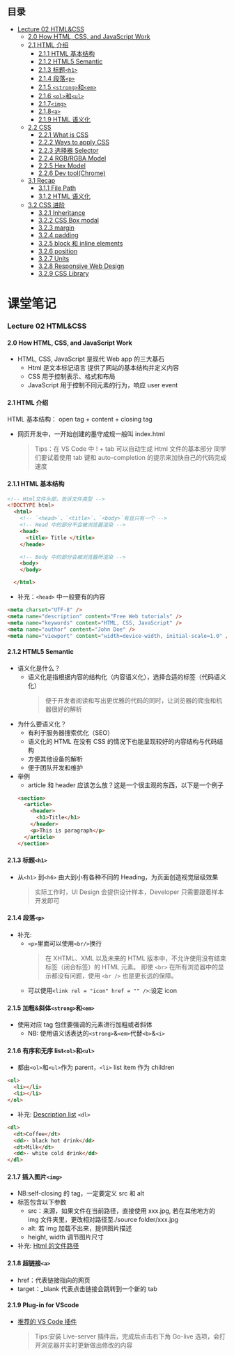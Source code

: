 ## 目录

- [Lecture 02 HTML&CSS](#lecture-02-htmlcss)
  - [2.0 How HTML, CSS, and JavaScript Work](#20-how-html-css-and-javascript-work)
  - [2.1 HTML 介绍](#21-html-introduction)
    - [2.1.1 HTML 基本结构](#211-html-基本结构)
    - [2.1.2 HTML5 Semantic](#212-html5-semantic)
    - [2.1.3 标题`<h1>`](#213-标题h1)
    - [2.1.4 段落`<p>`](#214-段落p)
    - [2.1.5 `<strong>`和`<em>`](#215-加粗斜体strong和em)
    - [2.1.6 `<ol>`和`<ul>`](#216-有序和无序-listol和ul)
    - [2.1.7`<img>`](#217-img)
    - [2.1.8`<a>`](#218-a)
    - [2.1.9 HTML 语义化](#219-html-语义化)
  - [2.2 CSS](#22-css)
    - [2.2.1 What is CSS](#221-what-is-css)
    - [2.2.2 Ways to apply CSS](#222-ways-to-apply-css)
    - [2.2.3 选择器 Selector](#223-选择器-selector)
    - [2.2.4 RGB/RGBA Model](#224-rgbrgba-model)
    - [2.2.5 Hex Model](#225-hex-model)
    - [2.2.6 Dev tool(Chrome)](#226-dev-toolchrome)
  - [3.1 Recap](#31-recap)
    - [3.1.1 File Path](#311-file-path)
    - [3.1.2 HTML 语义化](#312-html-语义化)
  - [3.2 CSS 进阶](#32-css-进阶)
    - [3.2.1 Inheritance](#321-inheritance)
    - [3.2.2 CSS Box modal](#322-css-box-modal)
    - [3.2.3 margin](#323-margin)
    - [3.2.4 padding](#324-padding)
    - [3.2.5 block 和 inline elements](#325-block和inline-elements)
    - [3.2.6 position](#326-position)
    - [3.2.7 Units](#327-units)
    - [3.2.8 Responsive Web Design](#328-responsive-web-design)
    - [3.2.9 CSS Library](#329-css-library)

# 课堂笔记

### Lecture 02 HTML&CSS

#### 2.0 How HTML, CSS, and JavaScript Work

- HTML, CSS, JavaScript 是现代 Web app 的三大基石
  - Html 是文本标记语言 提供了网站的基本结构并定义内容
  - CSS 用于控制表示、格式和布局
  - JavaScript 用于控制不同元素的行为，响应 user event

#### 2.1 HTML 介绍

HTML 基本结构： open tag + content + closing tag

- 网页开发中，一开始创建的墨守成规一般叫 index.html
  > Tips：在 VS Code 中 ! + tab 可以自动生成 Html 文件的基本部分
  > 同学们要试着使用 tab 键和 auto-completion 的提示来加快自己的代码完成速度

#### 2.1.1 HTML 基本结构

```html
<!-- Html文件头部，告诉文件类型 -->
<!DOCTYPE html>
  <html>
    <!-- `<head>`、`<title>`、`<body>`有且只有一个 -->
    <!-- Head 中的部分不会被浏览器渲染 -->
    <head>
      <title> Title </title>
    </heade>

    <!-- Body 中的部分会被浏览器所渲染 -->
    <body>
    </body>

  </html>
```

- 补充：`<head>` 中一般要有的内容

```html
<meta charset="UTF-8" />
<meta name="description" content="Free Web tutorials" />
<meta name="keywords" content="HTML, CSS, JavaScript" />
<meta name="author" content="John Doe" />
<meta name="viewport" content="width=device-width, initial-scale=1.0" />
```

#### 2.1.2 HTML5 Semantic

- 语义化是什么？
  - 语义化是指根据内容的结构化（内容语义化），选择合适的标签（代码语义化）
    > 便于开发者阅读和写出更优雅的代码的同时，让浏览器的爬虫和机器很好的解析
- 为什么要语义化？
  - 有利于服务器搜索优化（SEO）
  - 语义化的 HTML 在没有 CSS 的情况下也能呈现较好的内容结构与代码结构
  - 方便其他设备的解析
  - 便于团队开发和维护
- 举例
  - article 和 header 应该怎么放？这是一个很主观的东西，以下是一个例子
  ```html
  <section>
    <article>
      <header>
        <h1>Title</h1>
      </header>
      <p>This is paragraph</p>
    </article>
  </section>
  ```

#### 2.1.3 标题`<h1>`

- 从`<h1>` 到`<h6>` 由大到小有各种不同的 Heading，为页面创造视觉层级效果
  > 实际工作时，UI Design 会提供设计样本，Developer 只需要跟着样本开发即可

#### 2.1.4 段落`<p>`

- 补充:
  - `<p>`里面可以使用`<br/>`换行
    > 在 XHTML、XML 以及未来的 HTML 版本中，不允许使用没有结束标签（闭合标签）的 HTML 元素。
    > 即使 `<br>` 在所有浏览器中的显示都没有问题，使用 `<br />` 也是更长远的保障。
  - 可以使用`<link rel = "icon" href = "" />`:设定 icon

#### 2.1.5 加粗&斜体`<strong>`和`<em>`

- 使用对应 tag 包住要强调的元素进行加粗或者斜体
  - NB: 使用语义话表达的`<strong>`&`<em>`代替`<b>`&`<i>`

#### 2.1.6 有序和无序 list`<ol>`和`<ul>`

- 都由`<ol>`和`<ul>`作为 parent，`<li>` list item 作为 children

```html
<ol>
  <li></li>
  <li></li>
</ol>
```

- 补充: [Description list](https://www.w3schools.com/html/html_lists.asp) `<dl>`

```html
<dl>
  <dt>Coffee</dt>
  <dd>- black hot drink</dd>
  <dt>Milk</dt>
  <dd>- white cold drink</dd>
</dl>
```

#### 2.1.7 插入图片`<img>`

- NB:self-closing 的 tag，一定要定义 src 和 alt
- 标签包含以下参数
  - src：来源，如果文件在当前路径，直接使用 xxx.jpg, 若在其他地方的 img 文件夹里，更改相对路径至./source folder/xxx.jpg
  - alt: 若 img 加载不出来，提供图片描述
  - height, width 调节图片尺寸
- 补充: [Html 的文件路径](https://www.w3schools.com/html/html_filepaths.asp)

#### 2.1.8 超链接`<a>`

- href：代表链接指向的网页
- target：\_blank 代表点击链接会跳转到一个新的 tab

#### 2.1.9 Plug-in for VScode

- [推荐的 VS Code 插件](https://github.com/Cameron933/JR-17th-Full-Stack-Bootcamp/blob/main/VS%20Code%20Extensions.md)
  > Tips:安装 Live-server 插件后，完成后点击右下角 Go-live 选项，会打开浏览器并实时更新做出修改的内容
